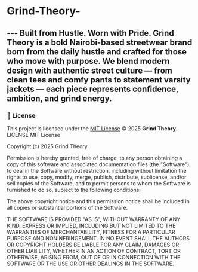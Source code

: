 # Grind-Theory-
   --- Built from Hustle. Worn with Pride.  Grind Theory is a bold Nairobi-based streetwear brand born from the daily hustle and crafted for those who move with purpose. We blend modern design with authentic street culture — from clean tees and comfy pants to statement varsity jackets — each piece represents confidence, ambition, and grind energy. 
---
### 🪪 License
This project is licensed under the [MIT License](./LICENSE) © 2025 **Grind Theory**.
LICENSE
MIT License

Copyright (c) 2025 Grind Theory

Permission is hereby granted, free of charge, to any person obtaining a copy
of this software and associated documentation files (the "Software"), to deal
in the Software without restriction, including without limitation the rights
to use, copy, modify, merge, publish, distribute, sublicense, and/or sell
copies of the Software, and to permit persons to whom the Software is
furnished to do so, subject to the following conditions:

The above copyright notice and this permission notice shall be included in
all copies or substantial portions of the Software.

THE SOFTWARE IS PROVIDED "AS IS", WITHOUT WARRANTY OF ANY KIND, EXPRESS OR
IMPLIED, INCLUDING BUT NOT LIMITED TO THE WARRANTIES OF MERCHANTABILITY,
FITNESS FOR A PARTICULAR PURPOSE AND NONINFRINGEMENT. IN NO EVENT SHALL THE
AUTHORS OR COPYRIGHT HOLDERS BE LIABLE FOR ANY CLAIM, DAMAGES OR OTHER
LIABILITY, WHETHER IN AN ACTION OF CONTRACT, TORT OR OTHERWISE, ARISING FROM,
OUT OF OR IN CONNECTION WITH THE SOFTWARE OR THE USE OR OTHER DEALINGS IN
THE SOFTWARE.
